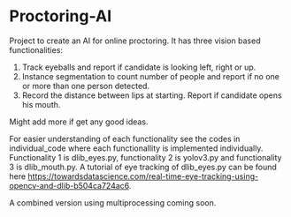 # Proctoring-AI
Project to create an AI for online proctoring. It has three vision based functionalities:
1. Track eyeballs and report if candidate is looking left, right or up.
2. Instance segmentation to count number of people and report if no one or more than one person detected.
3. Record the distance between lips at starting. Report if candidate opens his mouth.

Might add more if get any good ideas.

For easier understanding of each functionality see the codes in individual_code where each functionallity is implemented individually. Functionality 1 is dlib_eyes.py, functionality 2 is yolov3.py and functionality 3 is dlib_mouth.py. A tutorial of eye tracking of dlib_eyes.py can be found here https://towardsdatascience.com/real-time-eye-tracking-using-opencv-and-dlib-b504ca724ac6.

A combined version using multiprocessing coming soon.
